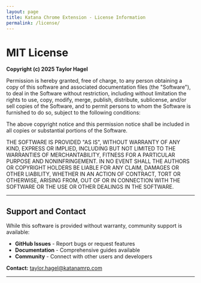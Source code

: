 ```yaml
---
layout: page
title: Katana Chrome Extension - License Information
permalink: /license/
---
```


# MIT License

**Copyright (c) 2025 Taylor Hagel**

Permission is hereby granted, free of charge, to any person obtaining a copy of this software and associated documentation files (the "Software"), to deal in the Software without restriction, including without limitation the rights to use, copy, modify, merge, publish, distribute, sublicense, and/or sell copies of the Software, and to permit persons to whom the Software is furnished to do so, subject to the following conditions:

The above copyright notice and this permission notice shall be included in all copies or substantial portions of the Software.

THE SOFTWARE IS PROVIDED "AS IS", WITHOUT WARRANTY OF ANY KIND, EXPRESS OR IMPLIED, INCLUDING BUT NOT LIMITED TO THE WARRANTIES OF MERCHANTABILITY, FITNESS FOR A PARTICULAR PURPOSE AND NONINFRINGEMENT. IN NO EVENT SHALL THE AUTHORS OR COPYRIGHT HOLDERS BE LIABLE FOR ANY CLAIM, DAMAGES OR OTHER LIABILITY, WHETHER IN AN ACTION OF CONTRACT, TORT OR OTHERWISE, ARISING FROM, OUT OF OR IN CONNECTION WITH THE SOFTWARE OR THE USE OR OTHER DEALINGS IN THE SOFTWARE.

---

## Support and Contact

While this software is provided without warranty, community support is available:

- **GitHub Issues** - Report bugs or request features
- **Documentation** - Comprehensive guides available
- **Community** - Connect with other users and developers

**Contact:** taylor.hagel@katanamrp.com

---
